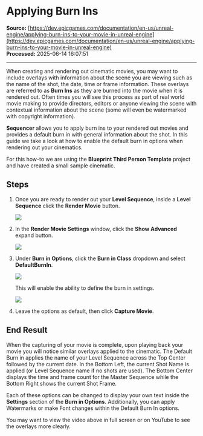 # Applying Burn Ins

**Source:** [https://dev.epicgames.com/documentation/en-us/unreal-engine/applying-burn-ins-to-your-movie-in-unreal-engine](https://dev.epicgames.com/documentation/en-us/unreal-engine/applying-burn-ins-to-your-movie-in-unreal-engine)  
**Processed:** 2025-06-14 16:07:51

---

When creating and rendering out cinematic movies, you may want to include overlays with information about the scene you are viewing such as the name of the shot, the date, time or frame information. These overlays are referred to as **Burn Ins** as they are burned into the movie when it is rendered out. Often times you will see this process as part of real world movie making to provide directors, editors or anyone viewing the scene with contextual information about the scene (some will even be watermarked with copyright information).

**Sequencer** allows you to apply burn ins to your rendered out movies and provides a default burn in with general information about the shot. In this guide we take a look at how to enable the default burn in options when rendering out your cinematics.

For this how-to we are using the **Blueprint Third Person Template** project and have created a small sample cinematic.

## Steps

1.  Once you are ready to render out your **Level Sequence**, inside a **Level Sequence** click the **Render Movie** button.
    
    ![](https://d1iv7db44yhgxn.cloudfront.net/documentation/images/d1be5e68-dd6b-44a0-b839-07a96964e52c/overlay01.png)
2.  In the **Render Movie Settings** window, click the **Show Advanced** expand button.
    
    ![](https://d1iv7db44yhgxn.cloudfront.net/documentation/images/0ca267bc-69bd-4b82-b42e-1b304b50971e/overlay02.png)
3.  Under **Burn in Options**, click the **Burn in Class** dropdown and select **DefaultBurnIn**.
    
    ![](https://d1iv7db44yhgxn.cloudfront.net/documentation/images/501f97bf-881b-4050-b2c2-62272b1f3852/overlay03.png)
    
    This will enable the ability to define the burn in settings.
    
    ![](https://d1iv7db44yhgxn.cloudfront.net/documentation/images/0a144c3d-d2da-48f2-89c9-20d9fc08fa8e/overlay04.png)
4.  Leave the options as default, then click **Capture Movie**.
    

## End Result

When the capturing of your movie is complete, upon playing back your movie you will notice similar overlays applied to the cinematic. The Default Burn in applies the name of your Level Sequence across the Top Center followed by the current date. In the Bottom Left, the current Shot Name is applied (or Level Sequence name if no shots are used). The Bottom Center displays the time and frame count for the Master Sequence while the Bottom Right shows the current Shot Frame.

Each of these options can be changed to display your own text inside the **Settings** section of the **Burn in Options**. Additionally, you can apply Watermarks or make Font changes within the Default Burn In options.

You may want to view the video above in full screen or on YouTube to see the overlays more clearly.